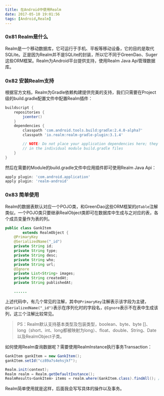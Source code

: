 ```yaml
---
title: 在Android中使用Realm
date: 2017-05-10 19:01:56
tags: [Android,Realm]
---
```


### 0x81 Realm是什么
Realm是一个移动数据库，它可运行于手机、平板等移动设备，它的目的是取代SQLite。正是因为Realm并不是SQLite的封装，所以它不同于GreenDao、Suger这些ORM框架。Realm为Android平台提供支持，使用Realm Java Api管理数据库。

### 0x82 安装Realm支持
根据官方文档，Realm为Gradle依赖构建提供完美的支持，我们只需要在Project级的build.gradle配置文件中配置Realm插件：
```Groovy
buildscript {
    repositories {
        jcenter()
    }
    dependencies {
        classpath 'com.android.tools.build:gradle:2.4.0-alpha7'
        classpath 'io.realm:realm-gradle-plugin:3.1.4'

        // NOTE: Do not place your application dependencies here; they belong
        // in the individual module build.gradle files
    }
}
```
然后在需要的Module的build.gradle文件中应用插件即可使用Realm Java Api：
```Groovy
apply plugin: 'com.android.application'
apply plugin: 'realm-android'
```

### 0x83 简单使用
Realm的数据表默认对应一个POJO类，和GreenDao这些ORM框架的`@Table`注解类似，一个POJO类只要继承RealObject类即可在数据库中生成与之对应的表，各个成员变量作为表的列。
```Java
public class GankItem
        extends RealmObject {
    @PrimaryKey
    @SerializedName("_id")
    private String id;
    private String type;
    private String desc;
    private String who;
    private String url;
    @Ignore
    private List<String> images;
    private String createdAt;
    private String publishedAt;

    ......
```
上述代码中，有几个常见的注解，其中`@PrimaryKey`注解表示该字段为主键，`@SerializedName("_id")`表示在序列化时的字段名，`@Ignore`表示不在表中生成该列，这三个注解比较常见。

> PS：Realm默认支持基本类型及包装类型，boolean、byte、byte []、long（short、int、long都被映射为long）、float、double、String、Date以及RealmObject子类。

如何使用Realm查询数据呢？需要使用RealmInstance执行事务Transaction：
```Java
GankItem gankItem = new GankItem();
gankItem.setId("cz89a7s4ehsjkf");

Realm.init(context);
Realm realm = Realm.getDefaultInstance();
RealmResults<GankItem> items = realm.where(GankItem.class).findAll(); // 查询
```
Realm简单使用就是这样，后面我会写写具体的操作以及事务。
